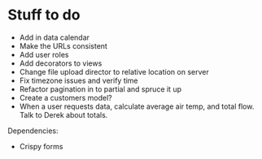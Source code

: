 Stuff to do
===========


* Add in data calendar
* Make the URLs consistent
* Add user roles
* Add decorators to views
* Change file upload director to relative location on server
* Fix timezone issues and verify time
* Refactor pagination in to partial and spruce it up
* Create a customers model?
* When a user requests data, calculate average air temp, 
  and total flow. Talk to Derek about totals.


Dependencies:
+ Crispy forms